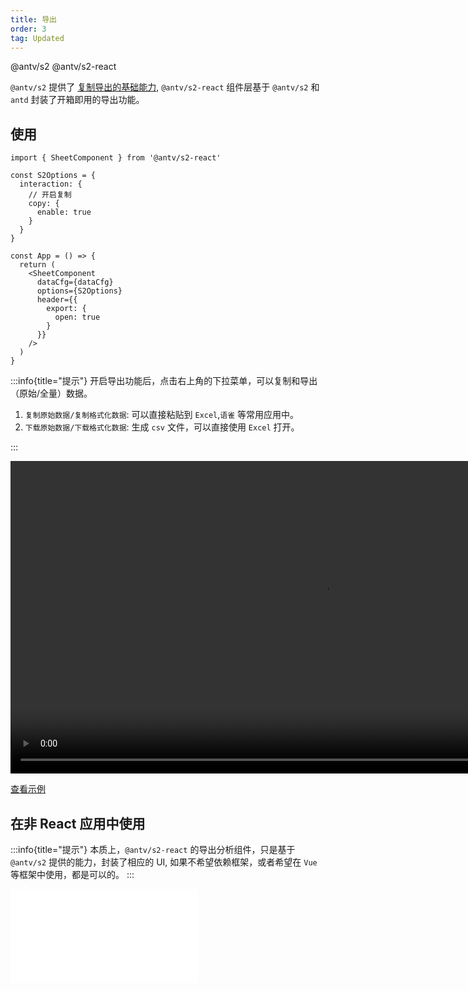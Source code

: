 ```yaml
---
title: 导出
order: 3
tag: Updated
---
```


<Badge>@antv/s2</Badge> <Badge>@antv/s2-react</Badge>

`@antv/s2` 提供了 [复制导出的基础能力](/manual/advanced/interaction/copy), `@antv/s2-react` 组件层基于 `@antv/s2` 和 `antd` 封装了开箱即用的导出功能。

## 使用

```tsx | {17-21}
import { SheetComponent } from '@antv/s2-react'

const S2Options = {
  interaction: {
    // 开启复制
    copy: {
      enable: true
    }
  }
}

const App = () => {
  return (
    <SheetComponent
      dataCfg={dataCfg}
      options={S2Options}
      header={{
        export: {
          open: true
        }
      }}
    />
  )
}
```

:::info{title="提示"}
开启导出功能后，点击右上角的下拉菜单，可以复制和导出（原始/全量）数据。

1. `复制原始数据/复制格式化数据`: 可以直接粘贴到 `Excel`,`语雀` 等常用应用中。
2. `下载原始数据/下载格式化数据`: 生成 `csv` 文件，可以直接使用 `Excel` 打开。

:::

<video width="1000" controls>
  <source src="https://gw.alipayobjects.com/mdn/rms_56cbb2/afts/file/A*EZfPRJqzl4cAAAAAAAAAAAAAARQnAQ" type="video/mp4">
  Your browser does not support HTML video.
</video>

[查看示例](/examples/react-component/export/#export)

## 在非 React 应用中使用

:::info{title="提示"}
本质上，`@antv/s2-react` 的导出分析组件，只是基于 `@antv/s2` 提供的能力，封装了相应的 UI, 如果不希望依赖框架，或者希望在 `Vue` 等框架中使用，都是可以的。
:::

<embed src="@/docs/common/copy-export.zh.md"></embed>
